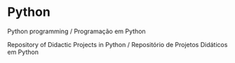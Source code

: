 # Python
 Python programming / Programação em Python

Repository of Didactic Projects in Python / Repositório de Projetos Didáticos em Python

